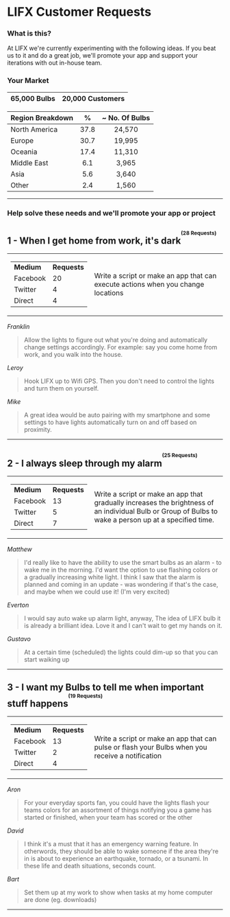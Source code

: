 # LIFX Customer Requests

### What is this?

At LIFX we're currently experimenting with the following ideas. If you beat us to it and do a great job, we'll promote your app and support your iterations with out in-house team.

### Your Market

| 65,000 Bulbs | 20,000 Customers |
|:------------:|:----------------:|

| Region Breakdown | % | ~ No. Of Bulbs |
|:---|:---:|:---:|
| North America | 37.8 | 24,570 |
| Europe | 30.7 | 19,995 |
| Oceania | 17.4 | 11,310 |
| Middle East | 6.1 | 3,965 |
| Asia | 5.6 | 3,640 |
| Other | 2.4 | 1,560 |

---------------------------------------------

### Help solve these needs and we'll promote your app or project

## 1  -  When I get home from work, it's dark<sup><sup><sup>(28 Requests)</sup></sup></sup>

<table>
<tr>
  <td><table>
    <tr>
        <td><strong>Medium</strong></td>
        <td><strong>Requests</strong></td>
    </tr>
    <tr>
        <td>Facebook</td>
        <td>20</td>
    </tr>
    <tr>
        <td>Twitter</td>
        <td>4</td>
    </tr>
    <tr>
        <td>Direct</td>
        <td>4</td>
    </tr>
</table></td>
  <td>Write a script or make an app that can execute actions when you change locations</td>
</tr>
</table>
 
_Franklin_ 
> Allow the lights to figure out what you're doing and automatically change settings accordingly.
For example: say you come home from work, and you walk into the house. 

_Leroy_ 
> Hook LIFX up to Wifi GPS. Then you don't need to control the lights and turn them on yourself.

_Mike_
> A great idea would be auto pairing with my smartphone and some settings to have lights automatically turn on and off based on proximity.

---------------------------------------------

## 2  -  I always sleep through my alarm<sup><sup><sup>(25 Requests)</sup></sup></sup>

<table>
<tr>
  <td><table>
    <tr>
        <td><strong>Medium</strong></td>
        <td><strong>Requests</strong></td>
    </tr>
    <tr>
        <td>Facebook</td>
        <td>13</td>
    </tr>
    <tr>
        <td>Twitter</td>
        <td>5</td>
    </tr>
    <tr>
        <td>Direct</td>
        <td>7</td>
    </tr>
</table></td>
  <td>Write a script or make an app that gradually increases the brightness of an individual Bulb or Group of Bulbs to wake a person up at a specified time.</td>
</tr>
</table>

_Matthew_ 
> I'd really like to have the ability to use the smart bulbs as an alarm - to wake me in the morning. I'd want the option to use flashing colors or a gradually increasing white light. I think I saw that the alarm is planned and coming in an update - was wondering if that's the case, and maybe when we could use it! (I'm very excited)

_Everton_ 
> I would say auto wake up alarm light, anyway, The idea of LIFX bulb it is already a brilliant idea. Love it and I can't wait to get my hands on it.

_Gustavo_
> At a certain time (scheduled) the lights could dim-up so that you can start waiking up

---------------------------------------------

## 3  -  I want my Bulbs to tell me when important stuff happens<sup><sup><sup>(19 Requests)</sup></sup></sup>

<table>
<tr>
  <td><table>
    <tr>
        <td><strong>Medium</strong></td>
        <td><strong>Requests</strong></td>
    </tr>
    <tr>
        <td>Facebook</td>
        <td>13</td>
    </tr>
    <tr>
        <td>Twitter</td>
        <td>2</td>
    </tr>
    <tr>
        <td>Direct</td>
        <td>4</td>
    </tr>
</table></td>
  <td>Write a script or make an app that can pulse or flash your Bulbs when you receive a notification</td>
</tr>
</table>
 
_Aron_ 
> For your everyday sports fan, you could have the lights flash your teams colors for an assortment of things notifying you a game has started or finished, when your team has scored or the other

_David_ 
> I think it's a must that it has an emergency warning feature. In otherwords, they should be able to wake someone if the area they're in is about to experience an earthquake, tornado, or a tsunami. In these life and death situations, seconds count.

_Bart_
> Set them up at my work to show when tasks at my home computer are done (eg. downloads)

---------------------------------------------
<!--
| Medium | Requests|
|:----|:---:|
| Facebook | 13 |
| Twitter | 5 |
| Direct | 7 | 

---------------------------------------------

<table>
    <tr>
        <td>Medium</td>
        <td>Requests</td>
    </tr>
    <tr>
        <td>Facebook</td>
        <td>13</td>
    </tr>
    <tr>
        <td>Twitter</td>
        <td>5</td>
    </tr>
    <tr>
        <td>Direct</td>
        <td>7</td>
    </tr>
</table>
-->
